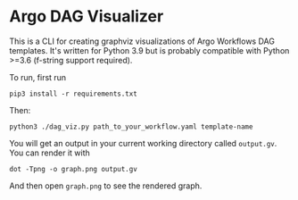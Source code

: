 # Argo DAG Visualizer

This is a CLI for creating graphviz visualizations of Argo Workflows DAG templates. It's written for Python 3.9 but is probably compatible with Python >=3.6 (f-string support required).

To run, first run

```
pip3 install -r requirements.txt
```

Then:

```
python3 ./dag_viz.py path_to_your_workflow.yaml template-name
```

You will get an output in your current working directory called `output.gv`. You can render it with

```
dot -Tpng -o graph.png output.gv
```

And then open `graph.png` to see the rendered graph.

